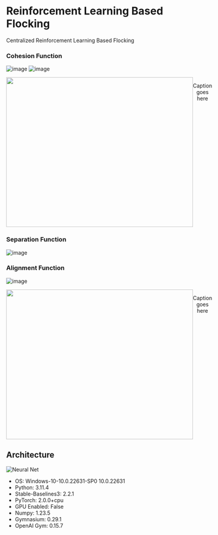 # Reinforcement Learning Based Flocking
Centralized Reinforcement Learning Based Flocking


### Cohesion Function
![image](https://github.com/user-attachments/assets/80fe8d3e-5dfb-487e-8a3a-99004cf4d37f)
![image](https://github.com/user-attachments/assets/22336301-e8b8-44d5-bf06-762d736917fc)


<div style="display: flex;">
  <img src="https://github.com/user-attachments/assets/65963f25-e4e0-472a-9f10-8aa24e252142" width="500" height="400" />
  <p style="text-align: center;">Caption goes here</p>
</div>

### Separation Function
![image](https://github.com/user-attachments/assets/95b0fd56-a86f-487e-87e3-852b8abe7cb5)

### Alignment Function

![image](https://github.com/user-attachments/assets/487c24fc-bafe-4e85-9fa2-6d621317d2b6)

<div style="display: flex;">
  <img src="https://github.com/user-attachments/assets/6dcd4b2d-7a80-4c97-8de7-ce0826914ef1" width="500" height="400" />
  <p style="text-align: center;">Caption goes here</p>
</div>



## Architecture
![Neural Net](https://github.com/user-attachments/assets/25fd4d5f-ccd3-4e45-a8a6-2a5eef10627f)

- OS: Windows-10-10.0.22631-SP0 10.0.22631
- Python: 3.11.4
- Stable-Baselines3: 2.2.1
- PyTorch: 2.0.0+cpu
- GPU Enabled: False
- Numpy: 1.23.5
- Gymnasium: 0.29.1
- OpenAI Gym: 0.15.7
